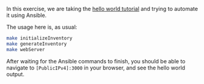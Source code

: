 In this exercise, we are taking the [hello world tutorial](https://www.howtoforge.com/tutorial/nodejs-ubuntu-getting-started/) 
and trying to automate it using Ansible. 

The usage here is, as usual:
```bash
make initializeInventory
make generateInventory
make webServer
```

After waiting for the Ansible commands to finish, you should be able to navigate to
`[PublicIPv4]:3000` in your browser, and see the hello world output.